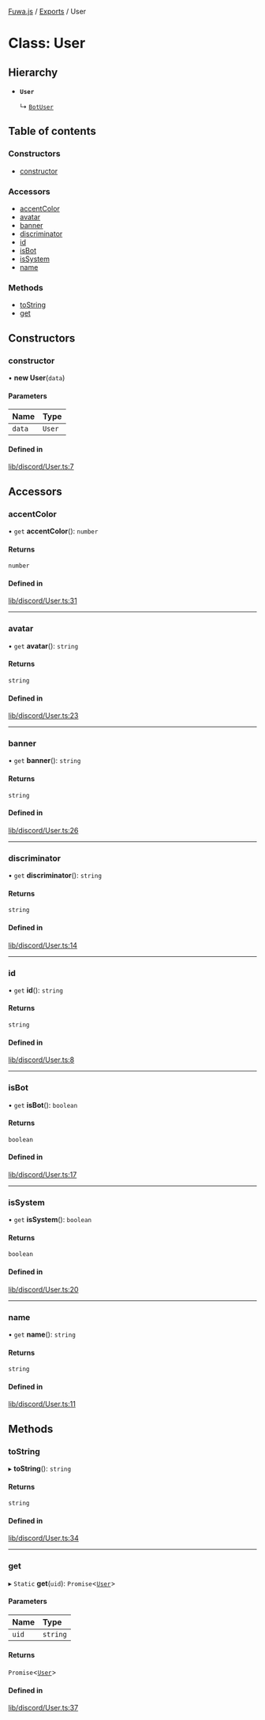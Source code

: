 [Fuwa.js](../README.md) / [Exports](../modules.md) / User

# Class: User

## Hierarchy

- **`User`**

  ↳ [`BotUser`](BotUser.md)

## Table of contents

### Constructors

- [constructor](User.md#constructor)

### Accessors

- [accentColor](User.md#accentcolor)
- [avatar](User.md#avatar)
- [banner](User.md#banner)
- [discriminator](User.md#discriminator)
- [id](User.md#id)
- [isBot](User.md#isbot)
- [isSystem](User.md#issystem)
- [name](User.md#name)

### Methods

- [toString](User.md#tostring)
- [get](User.md#get)

## Constructors

### constructor

• **new User**(`data`)

#### Parameters

| Name | Type |
| :------ | :------ |
| `data` | `User` |

#### Defined in

[lib/discord/User.ts:7](https://github.com/fuwajs/fuwa.js/blob/b906434/src/lib/discord/User.ts#L7)

## Accessors

### accentColor

• `get` **accentColor**(): `number`

#### Returns

`number`

#### Defined in

[lib/discord/User.ts:31](https://github.com/fuwajs/fuwa.js/blob/b906434/src/lib/discord/User.ts#L31)

___

### avatar

• `get` **avatar**(): `string`

#### Returns

`string`

#### Defined in

[lib/discord/User.ts:23](https://github.com/fuwajs/fuwa.js/blob/b906434/src/lib/discord/User.ts#L23)

___

### banner

• `get` **banner**(): `string`

#### Returns

`string`

#### Defined in

[lib/discord/User.ts:26](https://github.com/fuwajs/fuwa.js/blob/b906434/src/lib/discord/User.ts#L26)

___

### discriminator

• `get` **discriminator**(): `string`

#### Returns

`string`

#### Defined in

[lib/discord/User.ts:14](https://github.com/fuwajs/fuwa.js/blob/b906434/src/lib/discord/User.ts#L14)

___

### id

• `get` **id**(): `string`

#### Returns

`string`

#### Defined in

[lib/discord/User.ts:8](https://github.com/fuwajs/fuwa.js/blob/b906434/src/lib/discord/User.ts#L8)

___

### isBot

• `get` **isBot**(): `boolean`

#### Returns

`boolean`

#### Defined in

[lib/discord/User.ts:17](https://github.com/fuwajs/fuwa.js/blob/b906434/src/lib/discord/User.ts#L17)

___

### isSystem

• `get` **isSystem**(): `boolean`

#### Returns

`boolean`

#### Defined in

[lib/discord/User.ts:20](https://github.com/fuwajs/fuwa.js/blob/b906434/src/lib/discord/User.ts#L20)

___

### name

• `get` **name**(): `string`

#### Returns

`string`

#### Defined in

[lib/discord/User.ts:11](https://github.com/fuwajs/fuwa.js/blob/b906434/src/lib/discord/User.ts#L11)

## Methods

### toString

▸ **toString**(): `string`

#### Returns

`string`

#### Defined in

[lib/discord/User.ts:34](https://github.com/fuwajs/fuwa.js/blob/b906434/src/lib/discord/User.ts#L34)

___

### get

▸ `Static` **get**(`uid`): `Promise`<[`User`](User.md)\>

#### Parameters

| Name | Type |
| :------ | :------ |
| `uid` | `string` |

#### Returns

`Promise`<[`User`](User.md)\>

#### Defined in

[lib/discord/User.ts:37](https://github.com/fuwajs/fuwa.js/blob/b906434/src/lib/discord/User.ts#L37)
